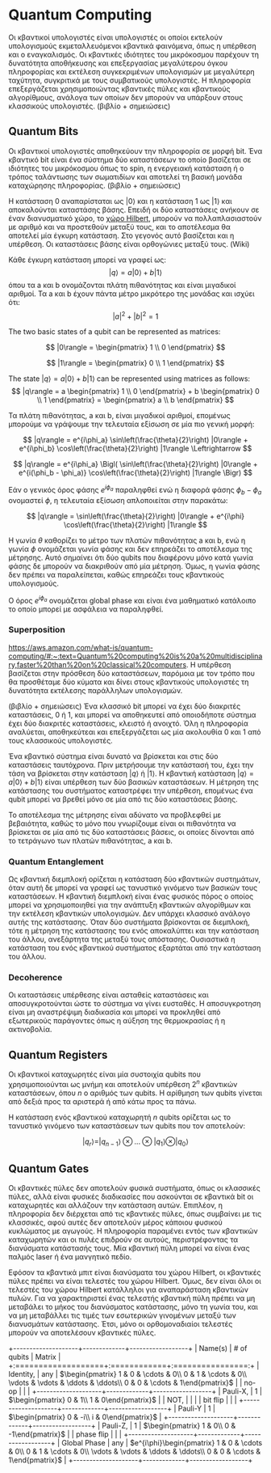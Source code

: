 # Quantum Computing

Οι κβαντικοί υπολογιστές είναι υπολογιστές οι οποίοι εκτελούν υπολογισμούς εκμεταλλευόμενοι κβαντικά φαινόμενα, όπως η υπέρθεση και ο εναγκαλισμός. Οι κβαντικές ιδιότητες του μικρόκοσμου παρέχουν τη δυνατότητα αποθήκευσης και επεξεργασίας μεγαλύτερου όγκου πληροφορίας και εκτέλεση συγκεκριμένων υπολογισμών με μεγαλύτερη ταχύτητα, συγκριτικά με τους συμβατικούς υπολογιστές. Η πληροφορία επεξεργάζεται χρησιμοποιώντας κβαντικές πύλες και κβαντικούς αλγορίθμους, ανάλογα των οποίων δεν μπορούν να υπάρξουν στους κλασσικούς υπολογιστές. (βιβλίο + σημειώσεις)

## Quantum Bits
Οι κβαντικοί υπολογιστές αποθηκεύουν την πληροφορία σε μορφή bit. Ένα κβαντικό bit είναι ένα σύστημα δύο καταστάσεων το οποίο βασίζεται σε ιδιότητες του μικρόκοσμου όπως το spin, η ενεργειακή κατάσταση ή ο τρόπος ταλάντωσης των σωματιδίων και αποτελεί τη βασική μονάδα καταχώρησης πληροφορίας. (βιβλίο + σημειώσεις)

Η κατάσταση 0 αναπαρίσταται ως $|0\rangle$ και η κατάσταση 1 ως $|1\rangle$ και αποκαλούνται καταστάσης βάσης. Επειδή οι δύο καταστάσεις ανήκουν σε έναν διανυσματικό χώρο, το [χώρο Hilbert](https://en.wikipedia.org/wiki/Hilbert_space), μπορούν να πολλαπλασιαστούν με αριθμό και να προστεθούν μεταξύ τους, και το αποτέλεσμα θα αποτελεί μία έγκυρη κατάσταση. Στο γεγονός αυτό βασίζεται και η υπέρθεση. Οι καταστάσεις βάσης είναι ορθογώνιες μεταξύ τους. (Wiki)

Κάθε έγκυρη κατάσταση μπορεί να γραφεί ως:
$$|q\rangle = a|0\rangle + b|1\rangle$$
όπου τα a και b ονομάζονται πλάτη πιθανότητας και είναι μιγαδικοί αριθμοί. Τα a και b έχουν πάντα μέτρο μικρότερο της μονάδας και ισχύει ότι:
$$|a|^2 + |b|^2 = 1$$

The two basic states of a qubit can be represented as matrices:

$$
|0\rangle = \begin{pmatrix}
1 \\
0
\end{pmatrix}
$$

$$
|1\rangle = \begin{pmatrix}
0 \\
1
\end{pmatrix}
$$

The state $|q\rangle = a|0\rangle + b|1\rangle$ can be represented using matrices as follows:
$$
|q\rangle = a \begin{pmatrix}
1 \\
0
\end{pmatrix} + b \begin{pmatrix}
0 \\
1
\end{pmatrix} = \begin{pmatrix}
a \\
b
\end{pmatrix}
$$

Τα πλάτη πιθανότητας, a και b, είναι μιγαδικοί αριθμοί, επομένως μπορούμε να γράψουμε την τελευταία εξίσωση σε μία πιο γενική μορφή:

$$
|q\rangle = e^{i\phi_a} \sin\left(\frac{\theta}{2}\right) |0\rangle + e^{i\phi_b} \cos\left(\frac{\theta}{2}\right) |1\rangle \Leftrightarrow
$$

$$
|q\rangle = e^{i\phi_a} \Bigl( \sin\left(\frac{\theta}{2}\right) |0\rangle + e^{i(\phi_b - \phi_a)} \cos\left(\frac{\theta}{2}\right) |1\rangle \Bigr)
$$

Εάν ο γενικός όρος φάσης $e^{i\phi_a}$ παραληφθεί ενώ η διαφορά φάσης $\phi_b - \phi_a$ ονομαστεί $\phi$, η τελευταία εξίσωση απλοποιείται στην παρακάτω:

$$
|q\rangle = \sin\left(\frac{\theta}{2}\right) |0\rangle + e^{i\phi} \cos\left(\frac{\theta}{2}\right) |1\rangle
$$

Η γωνία $\theta$ καθορίζει το μέτρο των πλατών πιθανότητας a και b, ενώ η γωνία $\phi$ ονομάζεται γωνία φάσης και δεν επηρεάζει το αποτέλεσμα της μέτρησης. Αυτό σημαίνει ότι δύο qubits που διαφέρονυ μόνο κατά γωνία φάσης δε μπορούν να διακριθούν από μία μέτρηση. Όμως, η γωνία φάσης δεν πρέπει να παραλείπεται, καθώς επηρεάζει τους κβαντικούς υπολογισμούς.

Ο όρος $e^{i\phi_a}$ ονομάζεται global phase και είναι ένα μαθηματικό κατάλοιπο το οποίο μπορεί με ασφάλεια να παραληφθεί.

### Superposition
https://aws.amazon.com/what-is/quantum-computing/#:~:text=Quantum%20computing%20is%20a%20multidisciplinary,faster%20than%20on%20classical%20computers.
Η υπέρθεση βασίζεται στην πρόσθεση δύο καταστάσεων, παρόμοια με τον τρόπο που θα προσθέταμε δύο κύματα και δίνει στους κβαντικούς υπολογιστές τη δυνατότητα εκτέλεσης παράλληλων υπολογισμών.


(βιβλίο + σημειώσεις)
Ένα κλασσικό bit μπορεί να έχει δύο διακριτές καταστάσεις, 0 ή 1, και μπορεί να αποθηκευτεί από οποιοδήποτε σύστημα έχει δύο διακριτές καταστάσεις, κλειστό ή ανοιχτό. Όλη η πληροφορία αναλύεται, αποθηκεύτεαι και επεξεργάζεται ως μία ακολουθία 0 και 1 από τους κλασσικούς υπολογιστές.

Ένα κβαντικό σύστημα είναι δυνατό να βρίσκεται και στις δύο καταστάσεις ταυτόχρονα. Πριν μετρήσουμε την κατάστασή του, έχει την τάση να βρίσκεται στην κατάσταση $|q\rangle$ ή $|1\rangle$. Η κβαντική κατάσταση $|q\rangle = a|0\rangle + b|1\rangle$ είναι υπέρθεση των δύο βασικών καταστάσεων. Η μέτρηση της κατάστασης του συστήματος καταστρέφει την υπέρθεση, επομένως ένα qubit μπορεί να βρεθεί μόνο σε μία από τις δύο καταστάσεις βάσης.

Το αποτέλεσμα της μέτρησης είναι αδύνατο να προβλεφθεί με βεβαιότητα, καθώς το μόνο που γνωρίζουμε είναι οι πιθανότητα να βρίσκεται σε μία από τις δύο καταστάσεις βάσεις, οι οποίες δίνονται από το τετράγωνο των πλατών πιθανότητας, a και b.

### Quantum Entanglement
Ως κβαντική διεμπλοκή ορίζεται η κατάσταση δύο κβαντικών συστημάτων, όταν αυτή δε μπορεί να γραφεί ως τανυστικό γινόμενο των βασικών τους καταστάσεων. Η κβαντική διεμπλοκή είναι ένας φυσικός πόρος ο οποίος μπορεί να χρησιμοποιηθεί για την ανάπτυξη κβαντικών αλγορίθμων και την εκτέλεση κβαντικών υπολογισμών. Δεν υπάρχει κλασσικό ανάλογο αυτής της κατάστασης. Όταν δύο συστήματα βρίσκονται σε διεμπλοκή, τότε η μέτρηση της κατάστασης του ενός αποκαλύπτει και την κατάσταση του άλλου, ανεξάρτητα της μεταξύ τους απόστασης. Ουσιαστικά η κατάσταση του ενός κβαντικού συστήματος εξαρτάται από την κατάσταση του άλλου.

### Decoherence
Οι καταστάσεις υπέρθεσης είναι ασταθείς καταστάσεις και αποσυγκροτούνται ώστε το σύστημα να γίνει ευσταθές. Η αποσυγκροτηση είναι μη αναστρέψιμη διαδικασία και μπορεί να προκληθεί από εξωτερικούς παράγοντες όπως η αύξηση της θερμοκρασίας ή η ακτινοβολία.

## Quantum Registers
Οι κβαντικοί καταχωρητές είναι μία συστοιχία qubits που χρησιμοποιούνται ως μνήμη και αποτελούν υπέρθεση $2^n$ κβαντικών καταστάσεων, όπου $n$ ο αριθμός των qubits. Η αρίθμηση των qubits γίνεται από δεξιά προς τα αριστερά ή από κάτω προς τα πάνω.

Η κατάσταση ενός κβαντικού καταχωρητή $n$ qubits ορίζεται ως το τανυστικό γινόμενο των καταστάσεων των qubits που τον αποτελούν:

$$
|q_r\rangle = |q_{n - 1}\rangle \otimes ... \otimes |q_1\rangle \otimes |q_0\rangle
$$

## Quantum Gates
Οι κβαντικές πύλες δεν αποτελούν φυσικά συστήματα, όπως οι κλασσικές πύλες, αλλά είναι φυσικές διαδικασίες που ασκούνται σε κβαντικά bit οι καταχωρητές και αλλάζουν την κατάσταση αυτών. Επιπλέον, η πληροφορία δεν διέρχεται από τις κβαντικές πύλες, όπως συμβαίνει με τις κλασσικές, αφού αυτές δεν αποτελούν μέρος κάποιου φυσικού κυκλώματος με αγωγούς. Η πληροφορία παραμένει εντός των κβαντικών καταχωρητών και οι πυλές επιδρούν σε αυτούς, περιστρέφοντας τα διανύσματα κατάστασής τους. Μία κβαντική πύλη μπορεί να είναι ένας παλμός laser ή ένα μανγητικό πεδίο.

Εφόσον τα κβαντικά μπιτ είναι διανύσματα του χώρου Hilbert, οι κβαντικές πύλες πρέπει να είναι τελεστές του χώρου Hilbert. Όμως, δεν είναι όλοι οι τελεστές του χώρου Hilbert κατάλληλοι για αναπαράσταση κβαντικών πυλών. Για να χαρακτηριστεί ένας τελεστής κβαντική πύλη πρέπει να μη μεταβάλει το μήκος του διανύσματος κατάστασης, μόνο τη γωνία του, και να μη μεταβάλλει τις τιμές των εσωτερικών γινομένων μεταξύ των διανυσμάτων κατάστασης. Έτσι, μόνο οι ορθομοναδιαίοι τελεστές μπορούν να αποτελέσουν κβαντικές πύλες.


+--------------------+-------------+------------------+
| Name(s)            | # of qubits | Matrix           |
+:===================+:============+:================:+
| Identity,          | any         | $\begin{pmatrix} 1 & 0 & \cdots & 0\\ 0 & 1 & \cdots & 0\\ \vdots & \vdots & \ddots & \ddots\\ 0 & 0 & \cdots & 1\end{pmatrix}$ |
| no-op              |             |                  |
+--------------------+-------------+------------------+
| Pauli-X,           | 1           | $\begin{pmatrix} 0 & 1\\ 1 & 0\end{pmatrix}$ |
| NOT,               |             |                  |
| bit flip           |             |                  |
+--------------------+-------------+------------------+
| Pauli-Y            | 1           | $\begin{pmatrix} 0 & -i\\ i & 0\end{pmatrix}$ |
+--------------------+-------------+------------------+
| Pauli-Z,           | 1           | $\begin{pmatrix} 1 & 0\\ 0 & -1\end{pmatrix}$ |
| phase flip         |             |                  |
+--------------------+-------------+------------------+
| Global Phase       | any         | $e^{i\phi}\begin{pmatrix} 1 & 0 & \cdots & 0\\ 0 & 1 & \cdots & 0\\ \vdots & \vdots & \ddots & \ddots\\ 0 & 0 & \cdots & 1\end{pmatrix}$ |
+--------------------+-------------+------------------+

<!-- |--------------------|-------------|-------------------------------------------------------------------------------------------| -->
<!-- |                    |             |                                                                                           | -->
<!-- |                    |             |                                                                                           | -->
<!-- |                    |             |                                                                                           | -->
<!-- |                    |             |                                                                                           | -->
<!-- |                    |             |                                                                                           | -->
<!-- |                    |             |                                                                                           | -->


<!-- $\begin{pmatrix} 1 & 0 & \cdots & 0 \\ 0 & 1 & \cdots & 0 \\ \vdots & \vdots & \ddots & \vdots \\ 0 & 0 & \cdots & 1 \end{pmatrix}$ -->
